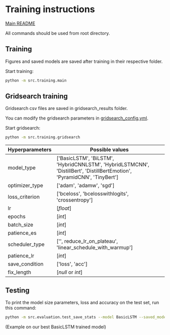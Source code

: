 # Training instructions

[Main README](../README.md)

All commands should be used from root directory.

## Training

Figures and saved models are saved after training in their respective folder.

Start training:

```bash
python -m src.training.main
```


## Gridsearch training

Gridsearch csv files are saved in gridsearch_results folder.

You can modify the gridsearch parameters in [gridsearch_config.yml](../gridsearch_config.yml).

Start gridsearch:

```bash
python -m src.training.gridsearch
```

| Hyperparameters      | Possible values |
| ----------- | ----------- |
| model_type  | ['BasicLSTM', 'BiLSTM', <br />'HybridCNNLSTM', 'HybridLSTMCNN', <br />'DistillBert', 'DistillBertEmotion', <br />'PyramidCNN', 'TinyBert']       |
| optimizer_type   | ['adam', 'adamw', 'sgd']        |
| loss_criterion   | ['bceloss', 'bcelosswithlogits', 'crossentropy']        |
| lr   | [*float*]        |
| epochs   | [*int*]        |
| batch_size   | [*int*]        |
| patience_es   | [*int*]        |
| scheduler_type   | ['', reduce_lr_on_plateau', <br />'linear_schedule_with_warmup']        |
| patience_lr   | [*int*]        |
| save_condition   | ['loss', 'acc']        |
| fix_length   | [*null* or *int*]        |


## Testing

To print the model size parameters, loss and accuracy on the test set, run this command:

```bash
python -m src.evaluation.test_save_stats --model BasicLSTM --saved_model_path saved_models/BasicLSTM_2021-12-08_01-04-25_trained_testAcc=0.7107.pth --loss_criterion bcelosswithlogits --only_test 1
```

(Example on our best BasicLSTM trained model)
